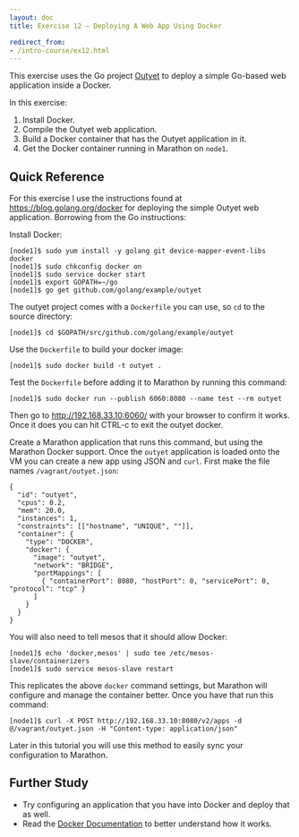 ```yaml
---
layout: doc
title: Exercise 12 – Deploying A Web App Using Docker

redirect_from:
- /intro-course/ex12.html
---
```


This exercise uses the Go project [Outyet](https://github.com/GeertJohan/outyet) to deploy a simple Go-based web application inside a Docker.

In this exercise:

1. Install Docker.
2. Compile the Outyet web application.
3. Build a Docker container that has the Outyet application in it.
4. Get the Docker container running in Marathon on ``node1``.


<!-- Video Lecture
-------------

{% mesos_video Mesos-Intro-Lecture-12 %} -->


Quick Reference
---------------

For this exercise I use the instructions found at https://blog.golang.org/docker for deploying the simple Outyet web application.
Borrowing from the Go instructions:

Install Docker:

```
[node1]$ sudo yum install -y golang git device-mapper-event-libs docker
[node1]$ sudo chkconfig docker on
[node1]$ sudo service docker start
[node1]$ export GOPATH=~/go
[node1]$ go get github.com/golang/example/outyet
```

The outyet project comes with a ``Dockerfile`` you can use, so ``cd`` to the source directory:

```
[node1]$ cd $GOPATH/src/github.com/golang/example/outyet
```

Use the ``Dockerfile`` to build your docker image:

```
[node1]$ sudo docker build -t outyet .
```

Test the ``Dockerfile`` before adding it to Marathon by running this command:

```
[node1]$ sudo docker run --publish 6060:8080 --name test --rm outyet
```

Then go to http://192.168.33.10:6060/ with your browser to confirm it works.  Once it does you can hit CTRL-c to exit the outyet docker.

Create a Marathon application that runs this command, but using the Marathon Docker support.  Once the ``outyet`` application
is loaded onto the VM you can create a new app using JSON and ``curl``.  First make the file names ``/vagrant/outyet.json``:

```
{
  "id": "outyet",
  "cpus": 0.2,
  "mem": 20.0,
  "instances": 1,
  "constraints": [["hostname", "UNIQUE", ""]],
  "container": {
    "type": "DOCKER",
    "docker": {
      "image": "outyet",
      "network": "BRIDGE",
      "portMappings": [
        { "containerPort": 8080, "hostPort": 0, "servicePort": 0, "protocol": "tcp" }
      ]
    }
  }
}
```

You will also need to tell mesos that it should allow Docker:

```
[node1]$ echo 'docker,mesos' | sudo tee /etc/mesos-slave/containerizers
[node1]$ sudo service mesos-slave restart
```

This replicates the above ``docker`` command settings, but Marathon will configure and manage the container better.  Once you have that
run this command:

```
[node1]$ curl -X POST http://192.168.33.10:8080/v2/apps -d @/vagrant/outyet.json -H "Content-type: application/json"
```

Later in this tutorial you will use this method to easily sync your configuration to Marathon.

Further Study
-------------

* Try configuring an application that you have into Docker and deploy that as well.
* Read the [Docker Documentation](https://docs.docker.com/) to better understand how it works.


